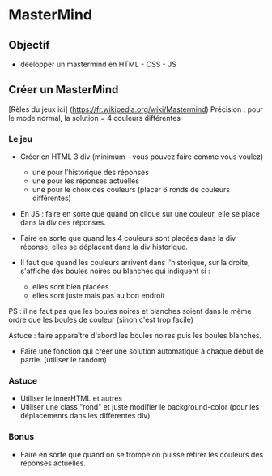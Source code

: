# MasterMind

## Objectif

- déelopper un mastermind en HTML - CSS - JS

## Créer un MasterMind

[Rèles du jeux ici] (https://fr.wikipedia.org/wiki/Mastermind)
Précision : pour le mode normal, la solution  = 4 couleurs différentes

### Le jeu

* Créer en HTML 3 div (minimum - vous pouvez faire comme vous voulez)
	- une pour l'historique des réponses
	- une pour les réponses actuelles
	- une pour le choix des couleurs (placer 6 ronds de couleurs différentes)

* En JS : faire en sorte que quand on clique sur une couleur, elle se place dans la div des réponses.

* Faire en sorte que quand les 4 couleurs sont placées dans la div réponse, elles se déplacent dans la div historique.

* Il faut que quand les couleurs arrivent dans l'historique, sur la droite, s'affiche des boules noires ou blanches qui indiquent si :
	- elles sont bien placées
	- elles sont juste mais pas au bon endroit

PS : il ne faut pas que les boules noires et blanches soient dans le mème ordre que les boules de couleur (sinon c'est trop facile)

Astuce : faire apparaître d'abord les boules noires puis les boules blanches.

* Faire une fonction qui créer une solution automatique à chaque début de partie. (utiliser le random)

### Astuce

* Utiliser le innerHTML et autres
* Utiliser une class "rond" et juste modifier le background-color (pour les déplacements dans les différentes div)


### Bonus

* Faire en sorte que quand on se trompe on puisse retirer les couleurs des réponses actuelles.
